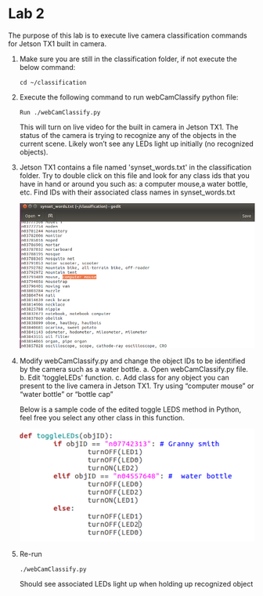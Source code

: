 # Lab 2
The purpose of this lab is to execute live camera classification commands for Jetson TX1 built in camera.


1. Make sure you are still in the classification folder, if not execute the below command:

    ```
    cd ~/classification
    ```

2. Execute the following command to run webCamClassify python file:

    ```
    Run ./webCamClassify.py
    ```
    
    This will turn on live video for the built in camera in Jetson TX1. The status of the camera is trying to recognize any of the objects in the
    current scene. Likely won’t see any LEDs light up initially (no recognized objects).

3. Jetson TX1 contains a file named 'synset_words.txt' in the classification folder. Try to double click on this file and look for any class ids that you have in hand or around you such as: a computer mouse,a water bottle, etc. Find IDs with their associated class names in synset_words.txt

    ![words file](/tx1_labs/images/words_classes.png)

4. Modify webCamClassify.py and change the object IDs to be identified by the camera such as a water bottle.
    a. Open webCamClassify.py file.
    b. Edit 'toggleLEDs' function.
    c. Add class for any object you can present to the live camera in Jetson TX1. Try using “computer mouse” or “water bottle” or “bottle cap”

    Below is a sample code of the edited toggle LEDS method in Python, feel free you select any other class in this function.
    
    ![Toggle LEDs function](/tx1_labs/images/toggleLEDs.png)

5. Re-run 

    ```
    ./webCamClassify.py
    ```

    Should see associated LEDs light up when holding up recognized object

